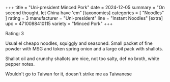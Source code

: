 +++
title = "Uni-president Minced Pork"
date = 2024-12-05
summary = "On second thought, let China have 'em"
[taxonomies]
categories = [ "Noodles" ]
rating = 3
manufacturer = "Uni-president"
line = "Instant Noodles"
[extra]
upc = 4710088410115
variety = "Minced Pork"
+++

Rating: 3

Usual el cheapo noodles, squiggly and seasoned.
Small packet of fine powder with MSG and token spring onion and a large oil pack with shallots.

Shallot oil and crunchy shallots are nice, not too salty, def no broth, white pepper notes.

Wouldn't go to Taiwan for it, doesn't strike me as Taiwanese
